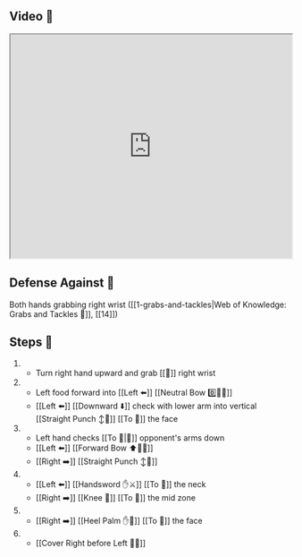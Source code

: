 ## Video 🎥

<iframe src="https://www.youtube.com/embed/Nl1I_r8H0uM?start=268" width="100%" height="400"></iframe>

## Defense Against 🤺

Both hands grabbing right wrist ([[1-grabs-and-tackles|Web of Knowledge: Grabs and Tackles 🤝]], [[14]])

## Steps 👣

1. - Turn right hand upward and grab [[🎯]] right wrist
2. - Left food forward into [[Left ⬅️]] [[Neutral Bow 0️⃣🧍‍♂️]]
    - [[Left ⬅️]] [[Downward ⬇️]] check with lower arm into vertical [[Straight Punch ↕️👊]] [[To 🎯]] the face
3. - Left hand checks [[To 🎯|🎯]] opponent's arms down
    - [[Left ⬅️]] [[Forward Bow ⬆️🧍‍♂️]]
    - [[Right ➡️]] [[Straight Punch ↕️👊]]
4. - [[Left ⬅️]] [[Handsword ✋⚔️]] [[To 🎯]] the neck
    - [[Right ➡️]] [[Knee 🦵]] [[To 🎯]] the mid zone
5. - [[Right ➡️]] [[Heel Palm ✋🌴]] [[To 🎯]] the face
6. - [[Cover Right before Left 🦶🔄]]
